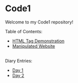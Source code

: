 
# Code1 

Welcome to my Code1 repository!

Table of Contents:
* [HTML Tag Demonstration](Tags.html)
* [Manipulated Website](https://github.com/YasminZahrir/Code1/assets/173050635/ce0eb096-ade0-4f7e-a64b-85f4e36affa2)

<br>Diary Entries:

* [Day 1](../Code1/Diary%20Entries/Day1.md)
* [Day 2](../Code1/Diary%20Entries/Day2.md)